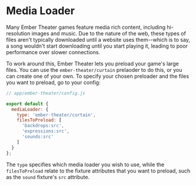 # Media Loader

Many Ember Theater games feature media rich content, including hi-resolution images and music. Due to the nature of the web, these types of files aren't typically downloaded until a website uses them--which is to say, a song wouldn't start downloading until you start playing it, leading to poor performance over slower connections.

To work around this, Ember Theater lets you preload your game's large files. You can use the `ember-theater/curtain` prelaoder to do this, or you can create one of your own. To specify your chosen preloader and the files you want to preload, go to your config:

```js
// app/ember-theater/config.js

export default {
  mediaLoader: {
    type: 'ember-theater/curtain',
    filesToPreload: [
      'backdrops:src',
      'expressions:src',
      'sounds:src'
    ]
  }
};
```

The `type` specifies which media loader you wish to use, while the `filesToPreload` relate to the fixture attributes that you want to preload, such as the `sound` fixture's `src` attribute.
